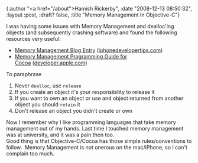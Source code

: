 {:author "<a href=\"/about\">Hamish Rickerby</a>", :date "2008-12-13 08:50:32", :layout :post, :draft? false, :title "Memory Management in Objective-C"}

I was having some issues with Memory Management and dealloc'ing objects (and subsequently crashing software) and found the following resources very useful:
<ul>
	<li><a title="Memory Management Blog Entry on iphonedevelopertips.com" href="http://iPhoneDeveloperTips.com/objective-c/memory-management.html" target="_blank">Memory Management Blog Entry</a> (<a href="http://iphonedevelopertips.com" target="_blank">iphonedevelopertips.com</a>)</li>
	<li><a title="Memory Management Programming Guide for Cocoa PDF" href="http://developer.apple.com/documentation/Cocoa/Conceptual/MemoryMgmt/MemoryMgmt.pdf" target="_blank">Memory Management Programming Guide for Cocoa</a> (<a href="http://developer.apple.com" target="_blank">developer.apple.com</a>)</li>
</ul>
<div>To paraphrase</div>
<div>
<ol>
	<li>Never <code>dealloc</code>, use <code>release</code></li>
	<li>If you create an object it's your responsibility to release it</li>
	<li>If you want to own an object or use and object returned from another object you should <code>retain</code> it</li>
	<li>Don't release an object you didn't create or own</li>
</ol>
<div>Now I remember why I like programming languages that take memory management out of my hands. Last time I touched memory management was at university, and it was a pain then too.</div>
<div></div>
<div>Good thing is that Objective-C/Cocoa has those simple rules/conventions to follow.  Memory Management is not onerous on the mac/iPhone, so I can't complain too much.</div>
</div>

